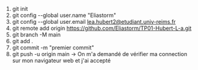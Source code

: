 1) git init
2) git config --global user.name "Eliastorm"
3) git config --global user.email lea.hubert2@etudiant.univ-reims.fr
4) git remote add origin https://github.com/Eliastorm/TP01-Hubert-L-a.git
5) git branch -M main
6) git add .
7) git commit -m "premier commit"
8) git push -u origin main
-> On m'a demandé de vérifier ma connection sur mon navigateur web et j'ai accepté